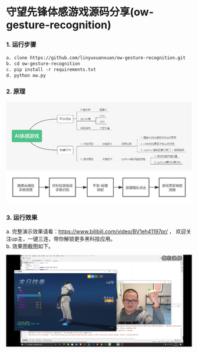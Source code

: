 # 守望先锋体感游戏源码分享(ow-gesture-recognition)


### 1. 运行步骤  
```
a. clone https://github.com/linyuxuanxuan/ow-gesture-recognition.git  
b. cd ow-gesture-recognition  
c. pip install -r requirements.txt  
d. python ow.py
```


### 2. 原理

![脑图](https://github.com/linyuxuanxuan/ow-gesture-recognition/blob/main/images/mind.png "脑图")
![流程图](https://github.com/linyuxuanxuan/ow-gesture-recognition/blob/main/images/process.png "流程图")


### 3. 运行效果

a. 完整演示效果请看：https://www.bilibili.com/video/BV1eh41197pr/ ， 欢迎关注up主，一键三连，带你解锁更多黑科技应用。  
b. 效果图截图如下。  
   
   
![运行效果图](https://github.com/linyuxuanxuan/ow-gesture-recognition/blob/main/images/111.png "运行效果图")

